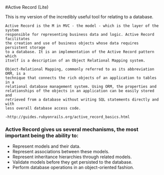 #Active Record (Lite)

This is my version of the incredibly useful tool for relating to a database.

```
Active Record is the M in MVC - the model - which is the layer of the system
responsible for representing business data and logic. Active Record facilitates
the creation and use of business objects whose data requires persistent storage
to a database. It is an implementation of the Active Record pattern which
itself is a description of an Object Relational Mapping system.

Object-Relational Mapping, commonly referred to as its abbreviation ORM, is a
technique that connects the rich objects of an application to tables in a
relational database management system. Using ORM, the properties and
relationships of the objects in an application can be easily stored and
retrieved from a database without writing SQL statements directly and with
less overall database access code.

-http://guides.rubyonrails.org/active_record_basics.html
```
### Active Record gives us several mechanisms, the most important being the ability to:

* Represent models and their data.
* Represent associations between these models.
* Represent inheritance hierarchies through related models.
* Validate models before they get persisted to the database.
* Perform database operations in an object-oriented fashion.
